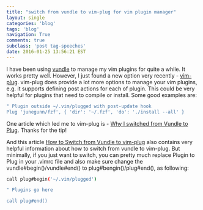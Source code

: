 ```yaml
---
title: "switch from vundle to vim-plug for vim plugin manager"
layout: single
categories: 'blog'
tags: 'blog'
navigation: True
comments: true
subclass: 'post tag-speeches'
date: 2016-01-25 13:56:21 EST
---
```


I have been using [vundle](https://github.com/VundleVim/Vundle.vim) to manage my vim plugins for quite a while. It works pretty well. However, I just found a new option very recently - [vim-plug](https://github.com/junegunn/vim-plug). vim-plug does provide a lot more options to manage your vim plugins, e.g. it supports defining post actions for each of plugin. This could be very helpful for plugins that need to compile or install. Some good examples are:

```bash
" Plugin outside ~/.vim/plugged with post-update hook
Plug 'junegunn/fzf', { 'dir': '~/.fzf', 'do': './install --all' }
```

One article which led me to vim-plug is - [Why I switched from Vundle to Plug](https://jordaneldredge.com/blog/why-i-switched-from-vundle-to-plug/). Thanks for the tip!

And this article [How to Switch from Vundle to vim-plug](https://adam.garrett-harris.com/how-to-switch-from-vundle-to-vim-plug) also contains very helpful information about how to switch from vundle to vim-plug. But minimally, if you just want to switch, you can pretty much replace Plugin to Plug in your .vimrc file and also make sure change the vundle#begin()/vundle#end()  to plug#bengin()/plug#end(), as following:

```bash
call plug#begin('~/.vim/plugged')

" Plugins go here

call plug#end()
```
